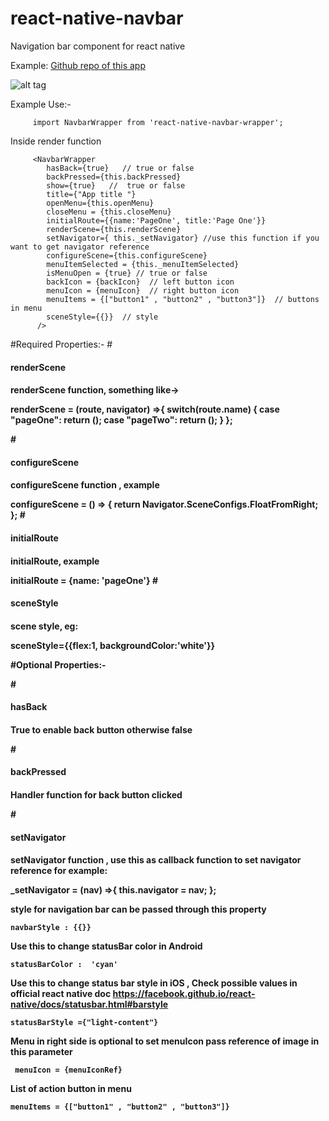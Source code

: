 # react-native-navbar
Navigation bar component for react native

Example: [Github repo of this app](https://github.com/immidi/ReactNativeApp)
         
![alt tag](http://g.recordit.co/5lXtDXvkFU.gif)




Example Use:- 

         import NavbarWrapper from 'react-native-navbar-wrapper';
                  
Inside render function 

         <NavbarWrapper
            hasBack={true}   // true or false
            backPressed={this.backPressed}
            show={true}   //  true or false
            title={"App title "}
            openMenu={this.openMenu}
            closeMenu = {this.closeMenu}
            initialRoute={{name:'PageOne', title:'Page One'}}
            renderScene={this.renderScene}
            setNavigator={ this._setNavigator} //use this function if you want to get navigator reference
            configureScene={this.configureScene}
            menuItemSelected = {this._menuItemSelected}
            isMenuOpen = {true} // true or false
            backIcon = {backIcon}  // left button icon
            menuIcon = {menuIcon}  // right button icon
            menuItems = {["button1" , "button2" , "button3"]}  // buttons in menu
            sceneStyle={{}}  // style
          />


#Required Properties:-
#<h4>renderScene<h4>
<p>renderScene function, something like-> </p>
         renderScene = (route, navigator) =>{
             switch(route.name) {
               case "pageOne":
                 return (<PageOne  navigator={navigator} route={route} />);
               case "pageTwo":
                 return (<PageTwo  navigator={navigator} route={route}/>);
             }
           };

#<h4>configureScene<h4>
<p>configureScene function , example</p>  
     configureScene = () => {
       return Navigator.SceneConfigs.FloatFromRight;
     };
#<h4>initialRoute<h4>
<p>initialRoute, example</p>   
     initialRoute = {name: 'pageOne'}
#<h4>sceneStyle<h4>
<p>scene style, eg:</p>  
          sceneStyle={{flex:1, backgroundColor:'white'}}


#Optional Properties:- 

#<h4>hasBack<h4>
<p>True to enable back button otherwise false</p>
#<h4>backPressed<h4>
<p>Handler function for back button clicked</p>

#<h4>setNavigator<h4>
<p>setNavigator function , use this as callback function to set navigator reference for example:</p>
      _setNavigator = (nav) =>{
         this.navigator = nav;
      };

style for navigation bar can be passed through this property

    navbarStyle : {{}}
    
Use this to change statusBar color in Android

    statusBarColor :  'cyan'
    
 Use this to change status bar style in iOS , Check possible values in official react native doc https://facebook.github.io/react-native/docs/statusbar.html#barstyle
         
    statusBarStyle ={"light-content"}
    
Menu in right side is optional 
to set menuIcon pass reference of image in this parameter 

     menuIcon = {menuIconRef} 
     
List of action button in menu  

    menuItems = {["button1" , "button2" , "button3"]}  



